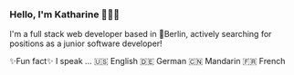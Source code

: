 ### Hello, I'm Katharine 👋🏼😽

I'm a full stack web developer based in 📍Berlin, actively searching for positions as a junior software developer!

✨Fun fact✨
I speak ...
🇺🇸 English
🇩🇪 German
🇨🇳 Mandarin
🇫🇷 French

<!--
**hellokatze/hellokatze** is a ✨ _special_ ✨ repository because its `README.md` (this file) appears on your GitHub profile.

Here are some ideas to get you started:

- 🔭 I’m currently working on ...
- 🌱 I’m currently learning ...
- 👯 I’m looking to collaborate on ...
- 🤔 I’m looking for help with ...
- 💬 Ask me about ...
- 📫 How to reach me: ...
- 😄 Pronouns: ...
- ⚡ Fun fact: ...
-->
